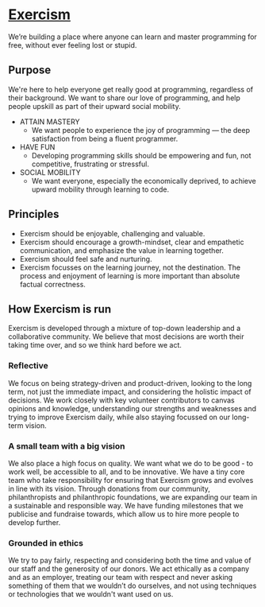# [Exercism](exercism.org)
We’re building a place where anyone can learn and master programming for free, without ever feeling lost or stupid.

## Purpose
We're here to help everyone get really good at programming, regardless of their background. We want to share our love of programming, and help people upskill as part of their upward social mobility.

- ATTAIN MASTERY
  - We want people to experience the joy of programming — the deep satisfaction from being a fluent programmer.
- HAVE FUN
  - Developing programming skills should be empowering and fun, not competitive, frustrating or stressful.
- SOCIAL MOBILITY
  - We want everyone, especially the economically deprived, to achieve upward mobility through learning to code.

## Principles
- Exercism should be enjoyable, challenging and valuable.
- Exercism should encourage a growth-mindset, clear and empathetic communication, and emphasize the value in learning together.
- Exercism should feel safe and nurturing.
- Exercism focusses on the learning journey, not the destination. The process and enjoyment of learning is more important than absolute factual correctness.

## How Exercism is run
Exercism is developed through a mixture of top-down leadership and a collaborative community. We believe that most decisions are worth their taking time over, and so we think hard before we act.

### Reflective
We focus on being strategy-driven and product-driven, looking to the long term, not just the immediate impact, and considering the holistic impact of decisions. We work closely with key volunteer contributors to canvas opinions and knowledge, understanding our strengths and weaknesses and trying to improve Exercism daily, while also staying focussed on our long-term vision.

### A small team with a big vision
We also place a high focus on quality. We want what we do to be good - to work well, be accessible to all, and to be innovative. We have a tiny core team who take responsibility for ensuring that Exercism grows and evolves in line with its vision. Through donations from our community, philanthropists and philanthropic foundations, we are expanding our team in a sustainable and responsible way. We have funding milestones that we publicise and fundraise towards, which allow us to hire more people to develop further.

### Grounded in ethics
We try to pay fairly, respecting and considering both the time and value of our staff and the generosity of our donors. We act ethically as a company and as an employer, treating our team with respect and never asking something of them that we wouldn’t do ourselves, and not using techniques or technologies that we wouldn't want used on us.